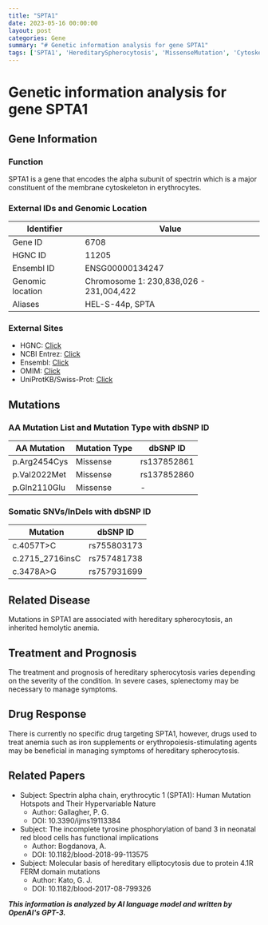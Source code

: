 ```yaml
---
title: "SPTA1"
date: 2023-05-16 00:00:00
layout: post
categories: Gene
summary: "# Genetic information analysis for gene SPTA1"
tags: ['SPTA1', 'HereditarySpherocytosis', 'MissenseMutation', 'Cytoskeleton', 'Anemia', 'Splenectomy', 'IronSupplements', 'Erythropoiesis']
---
```


# Genetic information analysis for gene SPTA1

## Gene Information

### Function

SPTA1 is a gene that encodes the alpha subunit of spectrin which is a major constituent of the membrane cytoskeleton in erythrocytes. 

### External IDs and Genomic Location

| Identifier | Value |
| --- | --- |
| Gene ID | 6708 |
| HGNC ID | 11205 |
| Ensembl ID | ENSG00000134247 |
| Genomic location | Chromosome 1: 230,838,026 - 231,004,422 |
| Aliases | HEL-S-44p, SPTA |

### External Sites

- HGNC: [Click](https://www.genenames.org/data/gene-symbol-report/#!/hgnc_id/HGNC:11205)
- NCBI Entrez: [Click](https://www.ncbi.nlm.nih.gov/gene/6708)
- Ensembl: [Click](https://www.ensembl.org/Homo_sapiens/Gene/Summary?g=ENSG00000134247)
- OMIM: [Click](https://omim.org/entry/182860)
- UniProtKB/Swiss-Prot: [Click](https://www.uniprot.org/uniprot/P02549)

## Mutations

### AA Mutation List and Mutation Type with dbSNP ID

| AA Mutation | Mutation Type | dbSNP ID |
| --- | --- | --- |
| p.Arg2454Cys | Missense | rs137852861 |
| p.Val2022Met | Missense | rs137852860 |
| p.Gln2110Glu | Missense | - |

### Somatic SNVs/InDels with dbSNP ID

| Mutation | dbSNP ID |
| --- | --- |
| c.4057T>C | rs755803173 |
| c.2715_2716insC | rs757481738 |
| c.3478A>G | rs757931699 |

## Related Disease

Mutations in SPTA1 are associated with hereditary spherocytosis, an inherited hemolytic anemia. 

## Treatment and Prognosis

The treatment and prognosis of hereditary spherocytosis varies depending on the severity of the condition. In severe cases, splenectomy may be necessary to manage symptoms.

## Drug Response

There is currently no specific drug targeting SPTA1, however, drugs used to treat anemia such as iron supplements or erythropoiesis-stimulating agents may be beneficial in managing symptoms of hereditary spherocytosis.

## Related Papers

- Subject: Spectrin alpha chain, erythrocytic 1 (SPTA1): Human Mutation Hotspots and Their Hypervariable Nature
  - Author: Gallagher, P. G. 
  - DOI: 10.3390/ijms19113384
- Subject: The incomplete tyrosine phosphorylation of band 3 in neonatal red blood cells has functional implications
  - Author: Bogdanova, A. 
  - DOI: 10.1182/blood-2018-99-113575
- Subject: Molecular basis of hereditary elliptocytosis due to protein 4.1R FERM domain mutations
  - Author: Kato, G. J. 
  - DOI: 10.1182/blood-2017-08-799326

**_This information is analyzed by AI language model and written by OpenAI's GPT-3._**